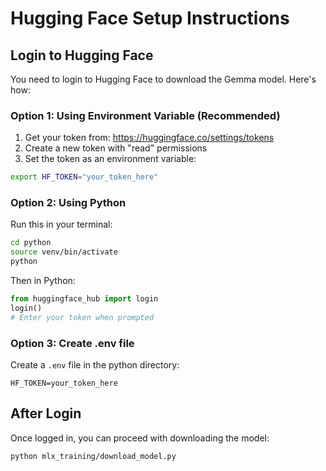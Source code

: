 # Hugging Face Setup Instructions

## Login to Hugging Face

You need to login to Hugging Face to download the Gemma model. Here's how:

### Option 1: Using Environment Variable (Recommended)

1. Get your token from: https://huggingface.co/settings/tokens
2. Create a new token with "read" permissions
3. Set the token as an environment variable:

```bash
export HF_TOKEN="your_token_here"
```

### Option 2: Using Python

Run this in your terminal:

```bash
cd python
source venv/bin/activate
python
```

Then in Python:

```python
from huggingface_hub import login
login()
# Enter your token when prompted
```

### Option 3: Create .env file

Create a `.env` file in the python directory:

```
HF_TOKEN=your_token_here
```

## After Login

Once logged in, you can proceed with downloading the model:

```bash
python mlx_training/download_model.py
```